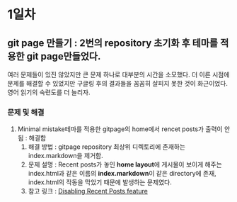 # 1일차  
## git page 만들기 : 2번의 repository 초기화 후 테마를 적용한 git page만들었다. 
여러 문제들이 있진 않았지만 큰 문제 하나로 대부분의 시간을 소모했다. 더 이른 시점에 문제를 해결할 수 있었지만 구글링 후의 결과들을 꼼꼼히 살피지 못한 것이 화근이었다. 영어 읽기의 숙련도를 더 늘리자.  

### 문제 및 해결
1. Minimal mistake테마를 적용한 gitpage의 home에서 rencet posts가 출력이 안됨 : 해결함   
    1. 해결 방법 : gitpage repository 최상위 디렉토리에 존재하는 index.markdown을 제거함.  
    2. 문제 설명 : Recent posts가 놓인 **home layout**에 게시물이 보이게 해주는 index.html과 같은 이름의 **index.markdown**이 같은 directory에 존재, index.html의 작동을 막았기 때문에 발생하는 문제였다.  
    3. 참고 링크 : [Disabling Recent Posts feature](https://github.com/mmistakes/minimal-mistakes/issues/1740)
  
